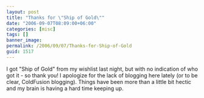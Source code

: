```yaml
---
layout: post
title: "Thanks for \"Ship of Gold\""
date: "2006-09-07T08:09:00+06:00"
categories: [misc]
tags: []
banner_image: 
permalink: /2006/09/07/Thanks-for-Ship-of-Gold
guid: 1517
---
```


I got "Ship of Gold" from my wishlist last night, but with no indication of who got it - so thank you! I apologize for the lack of blogging here lately (or to be clear, ColdFusion blogging). Things have been more than a little bit hectic and my brain is having a hard time keeping up.